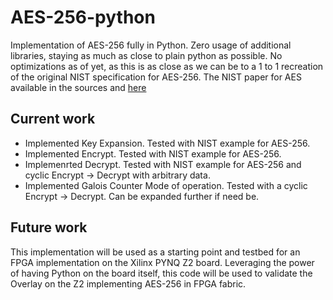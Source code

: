 # AES-256-python
Implementation of AES-256 fully in Python. Zero usage of additional libraries, staying as much as close to plain python as possible. No optimizations as of yet, as this is as close as we can be to a 1 to 1 recreation of the original NIST specification for AES-256. The NIST paper for AES available in the sources and <a href="https://nvlpubs.nist.gov/nistpubs/fips/nist.fips.197.pdf" target="_blank">here</a>

## Current work
 - Implemented Key Expansion. Tested with NIST example for AES-256.
 - Implemented Encrypt. Tested with NIST example for AES-256.
 - Implemenrted Decrypt. Tested with NIST example for AES-256 and cyclic Encrypt -> Decrypt with arbitrary data.
 - Implemented Galois Counter Mode of operation. Tested with a cyclic Encrypt -> Decrypt. Can be expanded further if need be.

## Future work
This implementation will be used as a starting point and testbed for an FPGA implementation on the Xilinx PYNQ Z2 board. Leveraging the power of having Python on the board itself, this code will be used to validate the Overlay on the Z2 implementing AES-256 in FPGA fabric.
